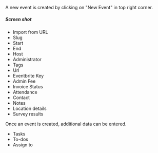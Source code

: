 

A new event is created by clicking on "New Event" in top right corner.
##### Screen shot

* Import from URL
* Slug
* Start
* End
* Host
* Administrator
* Tags
* Url
* Eventbrite Key
* Admin Fee
* Invoice Status
* Attendance
* Contact 
* Notes
* Location details
* Survey results


Once an event is created, additional data can be entered.
* Tasks
* To-dos
* Assign to

